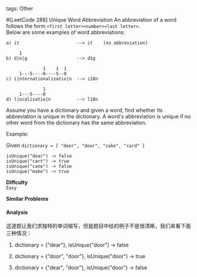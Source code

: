 tags: Other

#[LeetCode 288] Unique Word Abbreviation
An abbreviation of a word follows the form `<first letter><number><last letter>`.  
Below are some examples of word abbreviations:

    a) it                      --> it    (no abbreviation)

         1
    b) d|o|g                   --> d1g

                  1    1  1
         1---5----0----5--8
    c) i|nternationalizatio|n  --> i18n

                  1
         1---5----0
    d) l|ocalizatio|n          --> l10n

Assume you have a dictionary and given a word, find whether its abbreviation is unique in the dictionary. 
A word's abbreviation is unique if no other word from the dictionary has the same abbreviation.

Example: 

Given `dictionary = [ "deer", "door", "cake", "card" ]`

    isUnique("dear") -> false
    isUnique("cart") -> true
    isUnique("cane") -> false
    isUnique("make") -> true

**Diffculty**  
`Easy`

**Similar Problems**  


#### Analysis

这道题让我们求独特的单词缩写，但是题目中给的例子不是很清晰，我们来看下面三种情况：

1. dictionary = {"dear"},  isUnique("door") -> false

2. dictionary = {"door", "door"}, isUnique("door") -> true

3. dictionary = {"dear", "door"}, isUnique("door") -> false
